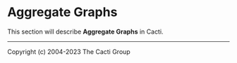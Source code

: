 # Aggregate Graphs

This section will describe **Aggregate Graphs** in Cacti.

---

Copyright (c) 2004-2023 The Cacti Group
